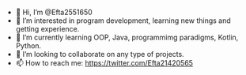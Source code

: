 - 👋 Hi, I’m @Efta2551650
- 👀 I’m interested in program development, learning new things and getting experience.
- 🌱 I’m currently learning OOP, Java, programmimg paradigms, Kotlin, Python.
- 💞️ I’m looking to collaborate on any type of projects.
- 📫 How to reach me: https://twitter.com/Efta21420565

<!---
Efta2551650/Efta2551650 is a ✨ special ✨ repository because its `README.md` (this file) appears on your GitHub profile.
You can click the Preview link to take a look at your changes.
--->
